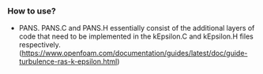 ### How to use?
- PANS.
PANS.C and PANS.H essentially consist of the additional layers of code that need to be implemented in the kEpsilon.C and kEpsilon.H files respectively.
(https://www.openfoam.com/documentation/guides/latest/doc/guide-turbulence-ras-k-epsilon.html)
